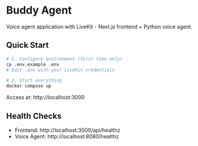 # Buddy Agent

Voice agent application with LiveKit - Next.js frontend + Python voice agent.

## Quick Start

```bash
# 1. Configure environment (first time only)
cp .env.example .env
# Edit .env with your LiveKit credentials

# 2. Start everything
docker compose up
```

Access at: http://localhost:3000

## Health Checks

- Frontend: http://localhost:3000/api/healthz
- Voice Agent: http://localhost:8080/healthz